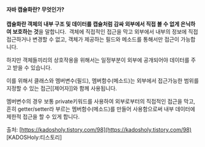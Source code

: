 #### 자바 캡슐화란? 무엇인가?
**캡슐화란 객체의 내부 구조 및 데이터를 캡슐처럼 감싸 외부에서 직접 볼 수 없게 은닉하여 보호하는 것**을 말합니다. 
객체에 직접적인 접근을 막고 외부에서 내부의 정보에 직접접근하거나 변경할 수 없고, 객체가 제공하는 필드와 메소드를 통해서만 접근이 가능합니다.

하지만 객체들끼리의 상호작용을 위해서는 일정부분이 외부에 공개되어야 데이터를 주고 받을 수 있습니다.

이를 위해서 클래스와 멤버변수(필드), 멤버함수(메소드)는 외부에서 접근가능한 범위를 지정할 수 있는 접근[[제어자]]와 함께 사용됩니다.


멤버변수의 경우 보통 private키워드를 사용하여 외부로부터의 직접적인 접근을 막고, 흔히 getter/setter라 부르는 멤버함수(메소드)를 만들어 사용함으로써 내부 데이터에 제한적 접근을 할 수 있게 합니다. 

출처: [https://kadosholy.tistory.com/98](https://kadosholy.tistory.com/98) [KADOSHoly:티스토리]






